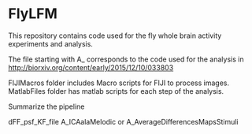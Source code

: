 # FlyLFM
This repository contains code used for the fly whole brain activity experiments and analysis.

The file starting with A_ corresponds to the code used for the analysis in
http://biorxiv.org/content/early/2015/12/10/033803

FIJIMacros folder includes Macro scripts for FIJI to process images.
MatlabFiles folder has matlab scripts for each step of the analysis.


Summarize the pipeline

dFF_psf_KF_file
A_ICAalaMelodic or A_AverageDifferencesMapsStimuli
